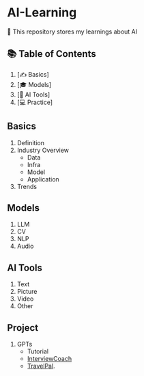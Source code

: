 # AI-Learning

🎉 This repository stores my learnings about AI  

## 📚 Table of Contents
1. [✍️ Basics]
2. [🎓 Models]
3. [🎯 AI Tools]
4. [💻 Practice]

## Basics
1. Definition
2. Industry Overview
   - Data
   - Infra
   - Model
   - Application
4. Trends

## Models
1. LLM
2. CV
3. NLP
4. Audio

## AI Tools
1. Text
2. Picture
3. Video
4. Other

## Project
1. GPTs
   - Tutorial
   - [InterviewCoach](https://chat.openai.com/g/g-J9gan1hJo-interviewbot)
   - [TravelPal](https://chat.openai.com/g/g-3ZUqpPuYw-travelpal).


